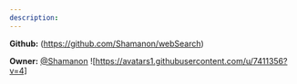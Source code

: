 ```yaml
---
description: 
---
```



**Github:** (https://github.com/Shamanon/webSearch)

**Owner:** [@Shamanon](https://github.com/Shamanon) ![https://avatars1.githubusercontent.com/u/7411356?v=4]

